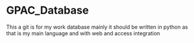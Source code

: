 # GPAC_Database
This a git is for my work database mainly it should be written in python as that is my main language and with web and access integration
